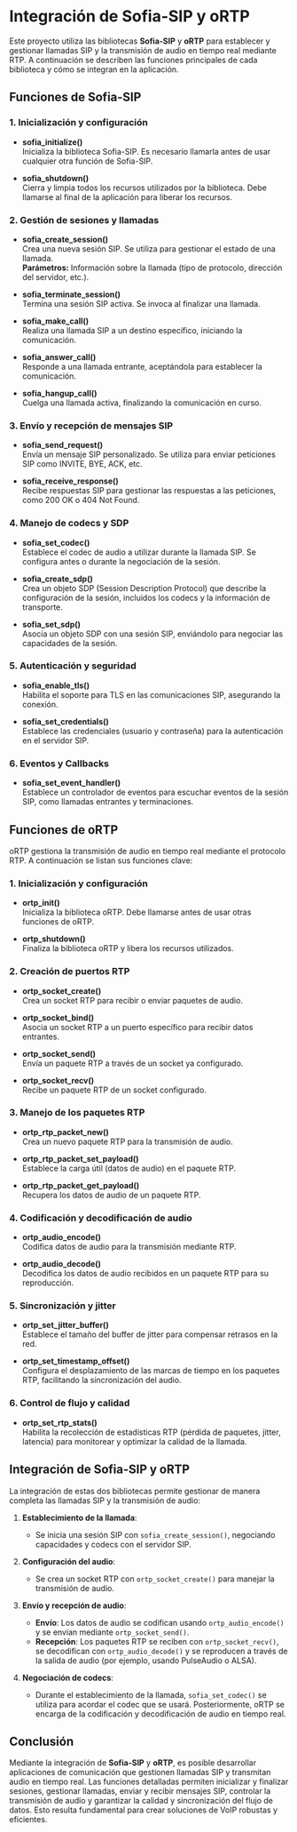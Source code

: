 # Integración de Sofia-SIP y oRTP

Este proyecto utiliza las bibliotecas **Sofia-SIP** y **oRTP** para establecer y gestionar llamadas SIP y la transmisión de audio en tiempo real mediante RTP. A continuación se describen las funciones principales de cada biblioteca y cómo se integran en la aplicación.

## Funciones de Sofia-SIP

### 1. Inicialización y configuración
- **sofia_initialize()**  
  Inicializa la biblioteca Sofia-SIP. Es necesario llamarla antes de usar cualquier otra función de Sofia-SIP.

- **sofia_shutdown()**  
  Cierra y limpia todos los recursos utilizados por la biblioteca. Debe llamarse al final de la aplicación para liberar los recursos.

### 2. Gestión de sesiones y llamadas
- **sofia_create_session()**  
  Crea una nueva sesión SIP. Se utiliza para gestionar el estado de una llamada.  
  **Parámetros:** Información sobre la llamada (tipo de protocolo, dirección del servidor, etc.).

- **sofia_terminate_session()**  
  Termina una sesión SIP activa. Se invoca al finalizar una llamada.

- **sofia_make_call()**  
  Realiza una llamada SIP a un destino específico, iniciando la comunicación.

- **sofia_answer_call()**  
  Responde a una llamada entrante, aceptándola para establecer la comunicación.

- **sofia_hangup_call()**  
  Cuelga una llamada activa, finalizando la comunicación en curso.

### 3. Envío y recepción de mensajes SIP
- **sofia_send_request()**  
  Envía un mensaje SIP personalizado. Se utiliza para enviar peticiones SIP como INVITE, BYE, ACK, etc.

- **sofia_receive_response()**  
  Recibe respuestas SIP para gestionar las respuestas a las peticiones, como 200 OK o 404 Not Found.

### 4. Manejo de codecs y SDP
- **sofia_set_codec()**  
  Establece el codec de audio a utilizar durante la llamada SIP. Se configura antes o durante la negociación de la sesión.

- **sofia_create_sdp()**  
  Crea un objeto SDP (Session Description Protocol) que describe la configuración de la sesión, incluidos los codecs y la información de transporte.

- **sofia_set_sdp()**  
  Asocia un objeto SDP con una sesión SIP, enviándolo para negociar las capacidades de la sesión.

### 5. Autenticación y seguridad
- **sofia_enable_tls()**  
  Habilita el soporte para TLS en las comunicaciones SIP, asegurando la conexión.

- **sofia_set_credentials()**  
  Establece las credenciales (usuario y contraseña) para la autenticación en el servidor SIP.

### 6. Eventos y Callbacks
- **sofia_set_event_handler()**  
  Establece un controlador de eventos para escuchar eventos de la sesión SIP, como llamadas entrantes y terminaciones.

## Funciones de oRTP

oRTP gestiona la transmisión de audio en tiempo real mediante el protocolo RTP. A continuación se listan sus funciones clave:

### 1. Inicialización y configuración
- **ortp_init()**  
  Inicializa la biblioteca oRTP. Debe llamarse antes de usar otras funciones de oRTP.

- **ortp_shutdown()**  
  Finaliza la biblioteca oRTP y libera los recursos utilizados.

### 2. Creación de puertos RTP
- **ortp_socket_create()**  
  Crea un socket RTP para recibir o enviar paquetes de audio.

- **ortp_socket_bind()**  
  Asocia un socket RTP a un puerto específico para recibir datos entrantes.

- **ortp_socket_send()**  
  Envía un paquete RTP a través de un socket ya configurado.

- **ortp_socket_recv()**  
  Recibe un paquete RTP de un socket configurado.

### 3. Manejo de los paquetes RTP
- **ortp_rtp_packet_new()**  
  Crea un nuevo paquete RTP para la transmisión de audio.

- **ortp_rtp_packet_set_payload()**  
  Establece la carga útil (datos de audio) en el paquete RTP.

- **ortp_rtp_packet_get_payload()**  
  Recupera los datos de audio de un paquete RTP.

### 4. Codificación y decodificación de audio
- **ortp_audio_encode()**  
  Codifica datos de audio para la transmisión mediante RTP.

- **ortp_audio_decode()**  
  Decodifica los datos de audio recibidos en un paquete RTP para su reproducción.

### 5. Sincronización y jitter
- **ortp_set_jitter_buffer()**  
  Establece el tamaño del buffer de jitter para compensar retrasos en la red.

- **ortp_set_timestamp_offset()**  
  Configura el desplazamiento de las marcas de tiempo en los paquetes RTP, facilitando la sincronización del audio.

### 6. Control de flujo y calidad
- **ortp_set_rtp_stats()**  
  Habilita la recolección de estadísticas RTP (pérdida de paquetes, jitter, latencia) para monitorear y optimizar la calidad de la llamada.

## Integración de Sofia-SIP y oRTP

La integración de estas dos bibliotecas permite gestionar de manera completa las llamadas SIP y la transmisión de audio:

1. **Establecimiento de la llamada**:  
   - Se inicia una sesión SIP con `sofia_create_session()`, negociando capacidades y codecs con el servidor SIP.
  
2. **Configuración del audio**:  
   - Se crea un socket RTP con `ortp_socket_create()` para manejar la transmisión de audio.

3. **Envío y recepción de audio**:  
   - **Envío**: Los datos de audio se codifican usando `ortp_audio_encode()` y se envían mediante `ortp_socket_send()`.
   - **Recepción**: Los paquetes RTP se reciben con `ortp_socket_recv()`, se decodifican con `ortp_audio_decode()` y se reproducen a través de la salida de audio (por ejemplo, usando PulseAudio o ALSA).

4. **Negociación de codecs**:  
   - Durante el establecimiento de la llamada, `sofia_set_codec()` se utiliza para acordar el codec que se usará. Posteriormente, oRTP se encarga de la codificación y decodificación de audio en tiempo real.

## Conclusión

Mediante la integración de **Sofia-SIP** y **oRTP**, es posible desarrollar aplicaciones de comunicación que gestionen llamadas SIP y transmitan audio en tiempo real. Las funciones detalladas permiten inicializar y finalizar sesiones, gestionar llamadas, enviar y recibir mensajes SIP, controlar la transmisión de audio y garantizar la calidad y sincronización del flujo de datos. Esto resulta fundamental para crear soluciones de VoIP robustas y eficientes.
